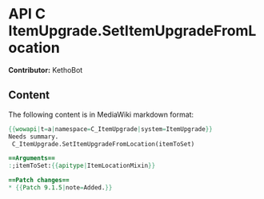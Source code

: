 # API C ItemUpgrade.SetItemUpgradeFromLocation

**Contributor:** KethoBot

## Content

The following content is in MediaWiki markdown format:

```mediawiki
{{wowapi|t=a|namespace=C_ItemUpgrade|system=ItemUpgrade}}
Needs summary.
 C_ItemUpgrade.SetItemUpgradeFromLocation(itemToSet)

==Arguments==
:;itemToSet:{{apitype|ItemLocationMixin}}

==Patch changes==
* {{Patch 9.1.5|note=Added.}}
```